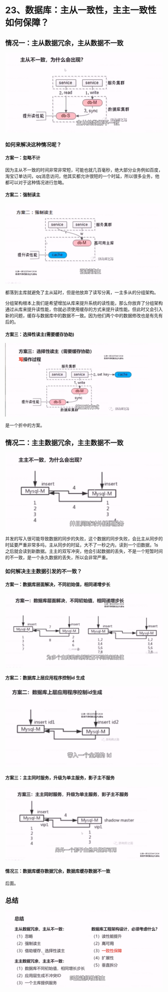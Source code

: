 # 23、数据库：主从一致性，主主一致性如何保障？



## 情况一：主从数据冗余，主从数据不一致

![1656317877024](23、数据库：主从一致性，主主一致性如何保障？.assets/1656317877024.png)



### 如何来解决这种情况呢？

#### 方案一：忽略不计

因为主从不一致的时间非常非常短，可能也就几百毫秒，绝大部分业务例如百度，淘宝订单访问，qq消息访问，他其实都允许很短的一个时延，所以很多业务，他都可以对于这种情况进行忽略。

#### 方案二：强制读主

![1656318477373](23、数据库：主从一致性，主主一致性如何保障？.assets/1656318477373.png)

都落到主库就避免了主从延时，但是他放弃了读写分离，一主多从的分组架构。

分组架构根本上我们是希望增加从库来提升系统的读性能，那么你放弃了分组架构通过从库来提升读性能，你就必须使用缓存的方式来提升读性能。但此时又会引入新的问题，缓存与数据库中的数据不一致。因为他们两个中的数据修改也是有先有后的。

#### 方案三：选择性读主(需要缓存协助)

![1656319055964](23、数据库：主从一致性，主主一致性如何保障？.assets/1656319055964.png)



是一个折中的方案。





## 情况二：主主数据冗余，主主数据不一致

![1656319351601](23、数据库：主从一致性，主主一致性如何保障？.assets/1656319351601.png)



并发的写入很可能导致数据的同步的失败，这个数据的同步失败，会比主从同步的时延要严重非常多吗，主从同步的时延，大不了一秒之内，读到一个旧数据，1s 之后就会读到新数据。主主的双写冲突，他会引起数据的丢失，不是一个短暂时间的不一致，是一个永久数据的丢失，所以会非常严重。



### 如何解决主主数据引发的不一致？



#### 方案一：数据库层面解决，不同初始值，相同递增步长

![1656320198505](23、数据库：主从一致性，主主一致性如何保障？.assets/1656320198505.png)





#### 方案二：数据库上层应用程序控制id 生成

![1656320396404](23、数据库：主从一致性，主主一致性如何保障？.assets/1656320396404.png) 

#### 方案三：主主同时服务，升级为单主服务，影子主不服务

![1656320552332](23、数据库：主从一致性，主主一致性如何保障？.assets/1656320552332.png)





#### 情况三：数据库缓存数据冗余，数据库缓存数据不一致

后面。



## 总结

![1656320744379](23、数据库：主从一致性，主主一致性如何保障？.assets/1656320744379.png)